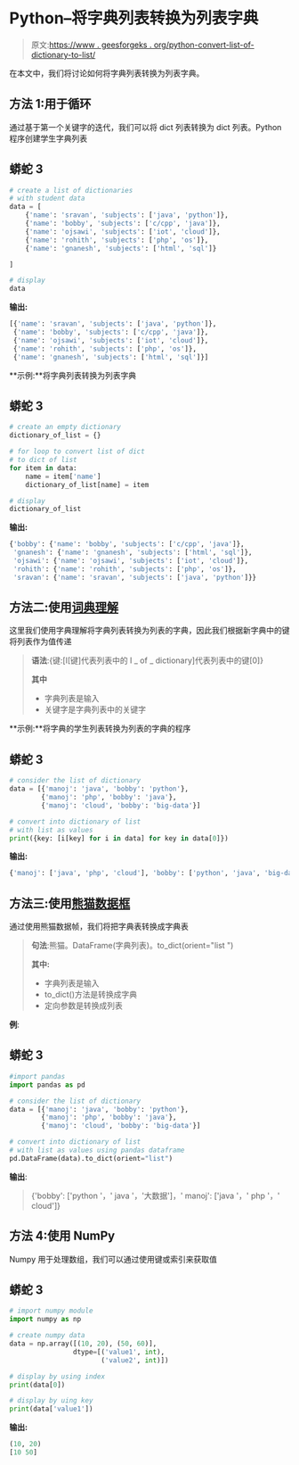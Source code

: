# Python–将字典列表转换为列表字典

> 原文:[https://www . geesforgeks . org/python-convert-list-of-dictionary-to-list/](https://www.geeksforgeeks.org/python-convert-list-of-dictionaries-to-dictionary-of-lists/)

在本文中，我们将讨论如何将字典列表转换为列表字典。

## 方法 1:用于循环

通过基于第一个关键字的迭代，我们可以将 dict 列表转换为 dict 列表。Python 程序创建学生字典列表

## 蟒蛇 3

```py
# create a list of dictionaries
# with student data
data = [
    {'name': 'sravan', 'subjects': ['java', 'python']},
    {'name': 'bobby', 'subjects': ['c/cpp', 'java']},
    {'name': 'ojsawi', 'subjects': ['iot', 'cloud']},
    {'name': 'rohith', 'subjects': ['php', 'os']},
    {'name': 'gnanesh', 'subjects': ['html', 'sql']}

]

# display
data
```

**输出:**

```py
[{'name': 'sravan', 'subjects': ['java', 'python']},
 {'name': 'bobby', 'subjects': ['c/cpp', 'java']},
 {'name': 'ojsawi', 'subjects': ['iot', 'cloud']},
 {'name': 'rohith', 'subjects': ['php', 'os']},
 {'name': 'gnanesh', 'subjects': ['html', 'sql']}]
```

**示例:**将字典列表转换为列表字典

## 蟒蛇 3

```py
# create an empty dictionary
dictionary_of_list = {}

# for loop to convert list of dict
# to dict of list
for item in data:
    name = item['name']
    dictionary_of_list[name] = item

# display
dictionary_of_list
```

**输出:**

```py
{'bobby': {'name': 'bobby', 'subjects': ['c/cpp', 'java']},
 'gnanesh': {'name': 'gnanesh', 'subjects': ['html', 'sql']},
 'ojsawi': {'name': 'ojsawi', 'subjects': ['iot', 'cloud']},
 'rohith': {'name': 'rohith', 'subjects': ['php', 'os']},
 'sravan': {'name': 'sravan', 'subjects': ['java', 'python']}}
```

## 方法二:使用[词典理解](https://www.geeksforgeeks.org/python-dictionary-comprehension/)

这里我们使用字典理解将字典列表转换为列表的字典，因此我们根据新字典中的键将列表作为值传递

> **语法**:{键:[I[键]代表列表中的 I _ of _ dictionary]代表列表中的键[0]}
> 
> **其中**
> 
> *   字典列表是输入
> *   关键字是字典列表中的关键字

**示例:**将字典的学生列表转换为列表的字典的程序

## 蟒蛇 3

```py
# consider the list of dictionary
data = [{'manoj': 'java', 'bobby': 'python'},
        {'manoj': 'php', 'bobby': 'java'},
        {'manoj': 'cloud', 'bobby': 'big-data'}]

# convert into dictionary of list
# with list as values
print({key: [i[key] for i in data] for key in data[0]})
```

**输出:**

```py
{'manoj': ['java', 'php', 'cloud'], 'bobby': ['python', 'java', 'big-data']}
```

## 方法三:使用[熊猫数据框](https://www.geeksforgeeks.org/python-pandas-dataframe/)

通过使用熊猫数据帧，我们将把字典表转换成字典表

> **句法**:熊猫。DataFrame(字典列表)。to_dict(orient="list ")
> 
> **其中:**
> 
> *   字典列表是输入
> *   to_dict()方法是转换成字典
> *   定向参数是转换成列表

**例**:

## 蟒蛇 3

```py
#import pandas
import pandas as pd

# consider the list of dictionary
data = [{'manoj': 'java', 'bobby': 'python'},
        {'manoj': 'php', 'bobby': 'java'},
        {'manoj': 'cloud', 'bobby': 'big-data'}]

# convert into dictionary of list
# with list as values using pandas dataframe
pd.DataFrame(data).to_dict(orient="list")
```

**输出**:

> {'bobby': ['python '，' java '，'大数据']，' manoj': ['java '，' php '，' cloud']}

## 方法 4:使用 NumPy

Numpy 用于处理数组，我们可以通过使用键或索引来获取值

## 蟒蛇 3

```py
# import numpy module
import numpy as np

# create numpy data
data = np.array([(10, 20), (50, 60)],
                dtype=[('value1', int), 
                       ('value2', int)])

# display by using index
print(data[0])

# display by uing key
print(data['value1'])
```

**输出:**

```py
(10, 20)
[10 50]
```